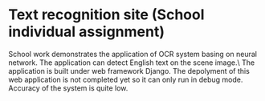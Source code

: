 Text recognition site (School individual assignment)
===================
School work demonstrates the application of OCR system basing on neural network. The application can detect English text on the scene image.\ The application is built under web framework Django. The depolyment of this web application is not completed yet so it can only run in debug mode.\
Accuracy of the system is quite low.
